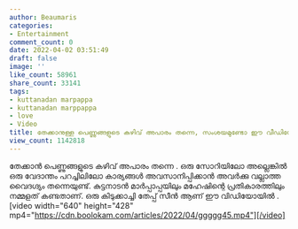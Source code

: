 ```yaml
---
author: Beaumaris
categories:
- Entertainment
comment_count: 0
date: 2022-04-02 03:51:49
draft: false
image: ''
like_count: 58961
share_count: 33141
tags:
- kuttanadan marpappa
- kuttanadan marppappa
- love
- Video
title: തേക്കാനുള്ള പെണ്ണുങ്ങളുടെ കഴിവ് അപാരം തന്നെ, സംശയമുണ്ടോ ഈ വീഡിയോ കാണുക
view_count: 1142818
---
```


തേക്കാൻ പെണ്ണുങ്ങളുടെ കഴിവ് അപാരം തന്നെ . ഒരു സോറിയിലോ അല്ലെങ്കിൽ ഒരു വേദാന്തം പറച്ചിലിലോ കാര്യങ്ങൾ അവസാനിപ്പിക്കാൻ അവർക്കു വല്ലാത്ത വൈദഗ്ദ്യം തന്നെയുണ്ട്. കുട്ടനാടൻ മാർപ്പാപ്പയിലും മഹേഷിന്റെ പ്രതികാരത്തിലും നമ്മളത് കണ്ടതാണ്. ഒരു കിടുക്കാച്ചി തേപ്പ് സീൻ ആണ് ഈ വിഡിയോയിൽ . [video width="640" height="428" mp4="https://cdn.boolokam.com/articles/2022/04/ggggg45.mp4"][/video]